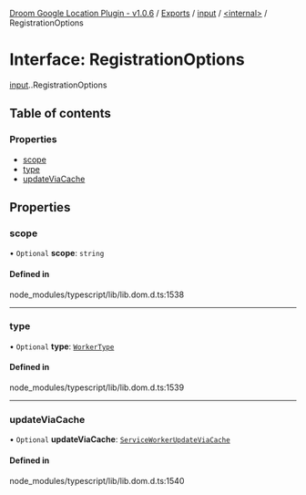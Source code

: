 [Droom Google Location Plugin - v1.0.6](../README.md) / [Exports](../modules.md) / [input](../modules/input.md) / [<internal\>](../modules/input._internal_.md) / RegistrationOptions

# Interface: RegistrationOptions

[input](../modules/input.md).[<internal>](../modules/input._internal_.md).RegistrationOptions

## Table of contents

### Properties

- [scope](input._internal_.RegistrationOptions.md#scope)
- [type](input._internal_.RegistrationOptions.md#type)
- [updateViaCache](input._internal_.RegistrationOptions.md#updateviacache)

## Properties

### scope

• `Optional` **scope**: `string`

#### Defined in

node_modules/typescript/lib/lib.dom.d.ts:1538

___

### type

• `Optional` **type**: [`WorkerType`](../modules/input._internal_.md#workertype)

#### Defined in

node_modules/typescript/lib/lib.dom.d.ts:1539

___

### updateViaCache

• `Optional` **updateViaCache**: [`ServiceWorkerUpdateViaCache`](../modules/input._internal_.md#serviceworkerupdateviacache)

#### Defined in

node_modules/typescript/lib/lib.dom.d.ts:1540
